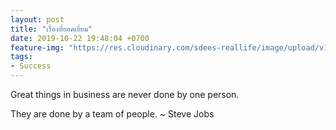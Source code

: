 ```yaml
---
layout: post
title: "เรื่องที่ยอดเยี่ยม"
date: 2019-10-22 19:48:04 +0700
feature-img: "https://res.cloudinary.com/sdees-reallife/image/upload/v1555658919/sample_feature_img.png"
tags:
- Success
---
```

Great things in business are never done by one person.

<i class="fa fa-child" style="color:plum"></i>

They are done by a team of people. ~ Steve Jobs
